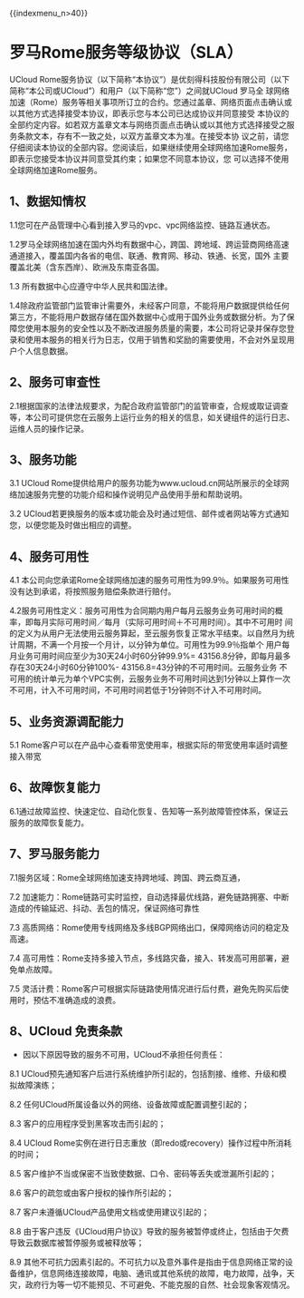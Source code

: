 {{indexmenu_n>40}}

# 罗马Rome服务等级协议（SLA）

UCloud
Rome服务协议（以下简称“本协议”）是优刻得科技股份有限公司（以下简称“本公司或UCloud”）和用户（以下简称“您”）之间就UCloud
罗马全
球网络加速（Rome）服务等相关事项所订立的合约。您通过盖章、网络页面点击确认或以其他方式选择接受本协议，即表示您与本公司已达成协议并同意接受
本协议的全部约定内容。如若双方盖章文本与网络页面点击确认或以其他方式选择接受之服务条款文本，存有不一致之处，以双方盖章文本为准。在接受本协
议之前，请您仔细阅读本协议的全部内容。您阅读后，如果继续使用全球网络加速Rome服务，即表示您接受本协议并同意受其约束；如果您不同意本协议，您
可以选择不使用全球网络加速Rome服务。

## 1、数据知情权

1.1您可在产品管理中心看到接入罗马的vpc、vpc网络监控、链路互通状态。

1.2罗马全球网络加速在国内外均有数据中心，跨国、跨地域、跨运营商网络高速通道接入，覆盖国内各省的电信、联通、教育网、移动、铁通、长宽，国外
主要覆盖北美（含东西岸）、欧洲及东南亚各国。

1.3 所有数据中心应遵守中华人民共和国法律。

1.4除政府监管部门监管审计需要外，未经客户同意，不能将用户数据提供给任何第三方，不能将用户数据存储在国外数据中心或用于国外业务或数据分析。为了保障您使用本服务的安全性以及不断改进服务质量的需要，本公司将记录并保存您登录和使用本服务的相关行为日志，仅用于销售和奖励的需要使用，不会对外呈现用户个人信息数据。

## 2、服务可审查性

2.1根据国家的法律法规要求，为配合政府监管部门的监管审查，合规或取证调查等，本公司可提供您在云服务上运行业务的相关的信息，如关键组件的运行日志、运维人员的操作记录。

## 3、服务功能

3.1 UCloud
Rome提供给用户的服务功能为www.ucloud.cn网站所展示的全球网络加速服务完整的功能介绍和操作说明见产品使用手册和帮助说明。

3.2 UCloud若更换服务的版本或功能会及时通过短信、邮件或者网站等方式通知您，以便您能及时做出相应的调整。

## 4、服务可用性

4.1 本公司向您承诺Rome全球网络加速的服务可用性为99.9％。如果服务可用性没有达到承诺，将按照服务赔偿条款进行赔付。

4.2服务可用性定义：服务可用性为合同期内用户每月云服务业务可用时间的概率，即每月实际可用时间／每月（实际可用时间＋不可用时间）。其中不可用时
间的定义为从用户无法使用云服务算起，至云服务恢复正常水平结束。以自然月为统计周期，不满一个月按一个月计，以分钟为单位。可用性为99.9％指单个
用户每月业务可用时间应至少为30天24小时60分钟99.9%= 43156.8分钟，即每月最多存在30天24小时60分钟100%-
43156.8=43分钟的不可用时间。云服务业务
不可用的统计单元为单个VPC实例，云服务业务不可用时间达到1分钟以上算作一次不可用，计入不可用时间，不可用时间若低于1分钟则不计入不可用时间。

## 5、业务资源调配能力

5.1 Rome客户可以在产品中心查看带宽使用率，根据实际的带宽使用率适时调整接入带宽

## 6、故障恢复能力

6.1通过故障监控、快速定位、自动化恢复、告知等一系列故障管控体系，保证云服务的故障恢复能力。

## 7、罗马服务能力

7.1服务区域：Rome全球网络加速支持跨地域、跨国、跨云商互通，

7.2 加速能力：Rome链路可实时监控，自动选择最优线路，避免链路拥塞、中断造成的传输延迟、抖动、丢包的情况，保证网络可靠性

7.3 高质网络：Rome使用专线网络及多线BGP网络出口，保障网络访问的稳定及高速。

7.4 高可用性：Rome支持多接入节点，多线路灾备，接入、转发高可用部署，避免单点故障。

7.5 灵活计费：Rome客户可根据实际链路使用情况进行后付费，避免先购买后使用时，预估不准确造成的浪费。

## 8、UCloud 免责条款

  - 因以下原因导致的服务不可用，UCloud不承担任何责任：

8.1 UCloud预先通知客户后进行系统维护所引起的，包括割接、维修、升级和模拟故障演练；

8.2 任何UCloud所属设备以外的网络、设备故障或配置调整引起的；

8.3 客户的应用程序受到黑客攻击而引起的；

8.4 UCloud Rome实例在进行日志重放（即redo或recovery）操作过程中所消耗的时间；

8.5 客户维护不当或保密不当致使数据、口令、密码等丢失或泄漏所引起的；

8.6 客户的疏忽或由客户授权的操作所引起的；

8.7 客户未遵循UCloud产品使用文档或使用建议引起的；

8.8 由于客户违反《UCloud用户协议》导致的服务被暂停或终止，包括由于欠费导致云数据库被暂停服务或被释放等；

8.9
其他不可抗力因素引起的。不可抗力以及意外事件是指由于信息网络正常的设备维护，信息网络连接故障，电脑、通讯或其他系统的故障，电力故障，战争，天灾，政府行为等一切不能预见、不可避免、不能克服的自然、社会现象客观情况。
